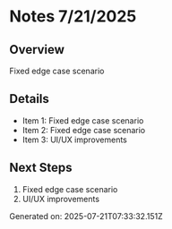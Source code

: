 # Notes 7/21/2025

## Overview
Fixed edge case scenario

## Details
- Item 1: Fixed edge case scenario
- Item 2: Fixed edge case scenario
- Item 3: UI/UX improvements

## Next Steps
1. Fixed edge case scenario
2. UI/UX improvements

Generated on: 2025-07-21T07:33:32.151Z
